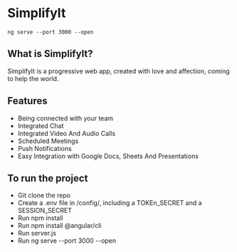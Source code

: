 # SimplifyIt

`ng serve --port 3000 --open`

## What is SimplifyIt?

SimplifyIt is a progressive web app, created with love and affection, coming to help the world.

## Features

- Being connected with your team
- Integrated Chat
- Integrated Video And Audio Calls
- Scheduled Meetings
- Push Notifications
- Easy Integration with Google Docs, Sheets And Presentations

## To run the project

- Git clone the repo
- Create a .env file in /config/, including a TOKEn_SECRET and a SESSION_SECRET
- Run npm install
- Run npm install @angular/cli
- Run server.js
- Run ng serve --port 3000 --open
